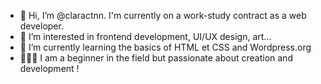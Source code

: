 - 👋 Hi, I’m @claractnn. I'm currently on a work-study contract as a web developer.
- 👀 I’m interested in frontend development, UI/UX design, art...
- 🌱 I’m currently learning the basics of HTML et CSS and Wordpress.org
- 👩🏻‍💻 I am a beginner in the field but passionate about creation and development !

<!---
claractnn/claractnn is a ✨ special ✨ repository because its `README.md` (this file) appears on your GitHub profile.
You can click the Preview link to take a look at your changes.
--->

